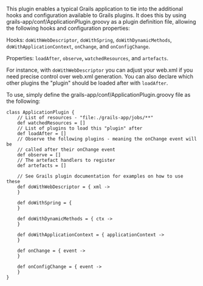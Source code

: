 This plugin enables a typical Grails application to tie into the additional hooks and configuration available to Grails plugins. It does this by using grails-app/conf/ApplicationPlugin.groovy as a plugin definition file, allowing the following hooks and configuration properties:

Hooks: `doWithWebDescriptor`, `doWithSpring`, `doWithDynamicMethods`, `doWithApplicationContext`, `onChange`, and `onConfigChange`.

Properties: `loadAfter`, `observe`, `watchedResources`, and `artefacts`.

For instance, with `doWithWebDescriptor` you can adjust your web.xml if you need precise control over web.xml generation. You can also declare which other plugins the "plugin" should be loaded after with `loadAfter`.

To use, simply define the grails-app/conf/ApplicationPlugin.groovy file as the following:

    class ApplicationPlugin {
        // List of resources - "file:./grails-app/jobs/**"
        def watchedResources = []
        // List of plugins to load this "plugin" after
        def loadAfter = []
        // Observe the following plugins - meaning the onChange event will be
        // called after their onChange event
        def observe = []
        // The artefact handlers to register
        def artefacts = []

        // See Grails plugin documentation for examples on how to use these
        def doWithWebDescriptor = { xml ->
        }

        def doWithSpring = {
        }

        def doWithDynamicMethods = { ctx ->
        }

        def doWithApplicationContext = { applicationContext ->
        }

        def onChange = { event ->
        }

        def onConfigChange = { event ->
        }
    }
